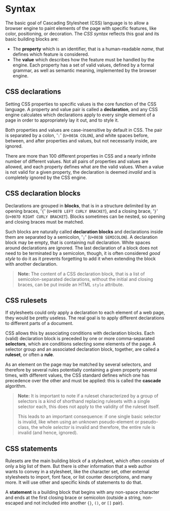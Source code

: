 # Syntax

The basic goal of Cascading Stylesheet (CSS) language is to allow a browser engine to paint elements of the page with specific features, like color, positioning, or decoration. The _CSS syntax_ reflects this goal and its basic building blocks are:

- The **property** which is an identifier, that is a human-readable _name_, that defines which feature is considered.
- The **value** which describes how the feature must be handled by the engine. Each property has a set of valid values, defined by a formal grammar, as well as semantic meaning, implemented by the browser engine.

## CSS declarations

Setting CSS properties to specific values is the core function of the CSS language. A property and value pair is called a **declaration**, and any CSS engine calculates which declarations apply to every single element of a page in order to appropriately lay it out, and to style it.

Both properties and values are case-insensitive by default in CSS. The pair is separated by a colon, '`:`' (`U+003A COLON`), and white spaces before, between, and after properties and values, but not necessarily inside, are ignored.

There are more than 100 different properties in CSS and a nearly infinite number of different values. Not all pairs of properties and values are allowed, and each property defines what are the valid values. When a value is not valid for a given property, the declaration is deemed _invalid_ and is completely ignored by the CSS engine.

## CSS declaration blocks

Declarations are grouped in **blocks**, that is in a structure delimited by an opening braces, '`{`' (`U+007B LEFT CURLY BRACKET`), and a closing brace, '`}`' (`U+007D RIGHT CURLY BRACKET`). Blocks sometimes can be nested, so opening and closing braces must be matched.

Such blocks are naturally called **declaration blocks** and declarations inside them are separated by a semicolon, '`;`' (`U+003B SEMICOLON`). A declaration block may be empty, that is containing null declaration. White spaces around declarations are ignored. The last declaration of a block does not need to be terminated by a semicolon, though, it is often considered _good style_ to do it as it prevents forgetting to add it when extending the block with another declaration.

> **Note:** The content of a CSS declaration block, that is a list of semicolon-separated declarations, without the initial and closing braces, can be put inside an HTML `style` attribute.

## CSS rulesets

If stylesheets could only apply a declaration to each element of a web page, they would be pretty useless. The real goal is to apply different declarations to different parts of a document.

CSS allows this by associating conditions with declaration blocks. Each (valid) declaration block is preceded by one or more comma-separated **selectors**, which are conditions selecting some elements of the page. A selector group and an associated declaration block, together, are called a **ruleset**, or often a **rule**.

As an element on the page may be matched by several selectors, and therefore by several rules potentially containing a given property several times, with different values, the CSS standard defines which one has precedence over the other and must be applied: this is called the **cascade** algorithm.

> **Note:** It is important to note if a ruleset characterized by a group of selectors is a kind of shorthand replacing rulesets with a single selector each, this does not apply to the validity of the ruleset itself.
>
> This leads to an important consequence: if one single basic selector is invalid, like when using an unknown pseudo-element or pseudo-class, the whole _selector_ is invalid and therefore, the entire rule is invalid (and hence, ignored).

## CSS statements

Rulesets are the main building block of a stylesheet, which often consists of only a big list of them. But there is other information that a web author wants to convey in a stylesheet, like the character set, other external stylesheets to import, font face, or list counter descriptions, and many more. It will use other and specific kinds of statements to do that.

A **statement** is a building block that begins with any non-space character and ends at the first closing brace or semicolon (outside a string, non-escaped and not included into another `{}`, `()`, or `[]` pair).